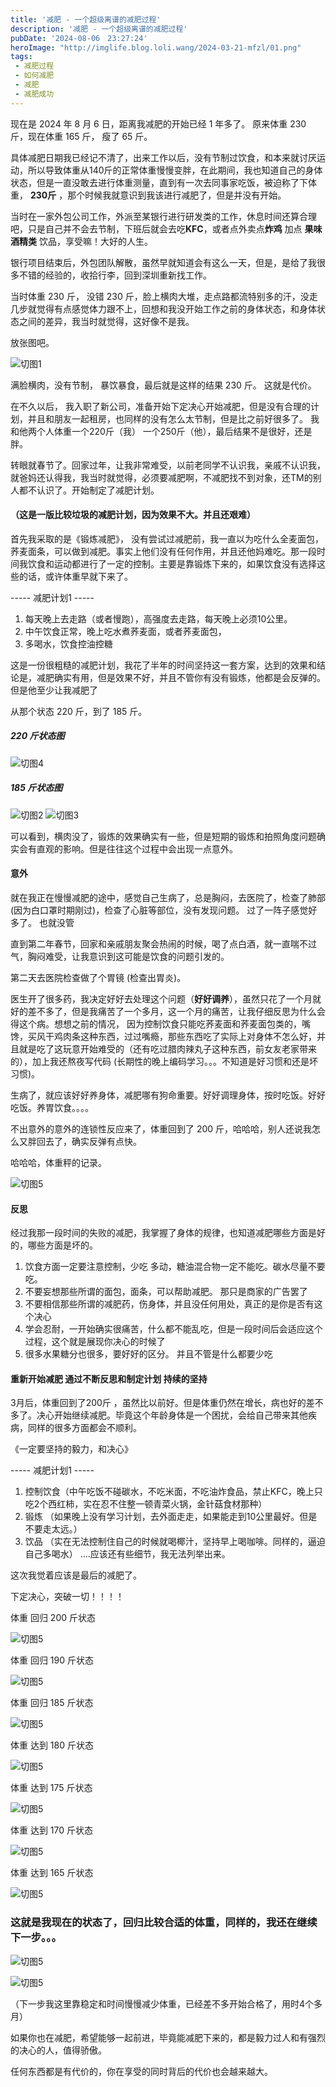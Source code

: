 ```yaml
---
title: '减肥 - 一个超级离谱的减肥过程'
description: '减肥 - 一个超级离谱的减肥过程'
pubDate: '2024-08-06　23:27:24'
heroImage: "http://imglife.blog.loli.wang/2024-03-21-mfzl/01.png" 
tags:
 - 减肥过程
 - 如何减肥
 - 减肥
 - 减肥成功
---
```



现在是 2024 年 8 月 6 日，距离我减肥的开始已经 1 年多了。 原来体重 230 斤，现在体重 165 斤， 瘦了 65 斤。


具体减肥日期我已经记不清了，出来工作以后，没有节制过饮食，和本来就讨厌运动，所以导致体重从140斤的正常体重慢慢变胖，在此期间，我也知道自己的身体状态，但是一直没敢去进行体重测量，直到有一次去同事家吃饭，被迫称了下体重， **230斤**  ，那个时候我就意识到我该进行减肥了，但是并没有开始。

当时在一家外包公司工作，外派至某银行进行研发类的工作，休息时间还算合理吧，只是自己并不会去节制，下班后就会去吃**KFC**，或者点外卖点**炸鸡** 加点 **果味酒精类** 饮品，享受嘛！大好的人生。

银行项目结束后，外包团队解散，虽然早就知道会有这么一天，但是，是给了我很多不错的经验的，收拾行李，回到深圳重新找工作。

当时体重 230 斤， 没错 230 斤，脸上横肉大堆，走点路都流特别多的汗，没走几步就觉得有点感觉体力跟不上，回想和我没开始工作之前的身体状态，和身体状态之间的差异，我当时就觉得，这好像不是我。

放张图吧。

![切图1](http://imglife.blog.loli.wang/2024-03-21-mfzl/02.jpg)


满脸横肉，没有节制， 暴饮暴食，最后就是这样的结果 230 斤。 这就是代价。


在不久以后， 我入职了新公司，准备开始下定决心开始减肥，但是没有合理的计划，并且和朋友一起租房，也同样的没有怎么太节制，但是比之前好很多了。 我和他两个人体重一个220斤（我） 一个250斤（他），最后结果不是很好，还是胖。


转眼就春节了。回家过年，让我非常难受，以前老同学不认识我，亲戚不认识我，就爸妈还认得我，我当时就觉得，必须要减肥啊，不减肥找不到对象，还TM的别人都不认识了。开始制定了减肥计划。


#### （这是一版比较垃圾的减肥计划，因为效果不大。并且还艰难）

首先我采取的是《锻炼减肥》， 没有尝试过减肥前，我一直以为吃什么全麦面包，荞麦面条，可以做到减肥。事实上他们没有任何作用，并且还他妈难吃。那一段时间我饮食和运动都进行了一定的控制。主要是靠锻炼下来的，如果饮食没有选择这些的话，或许体重早就下来了。

----- 减肥计划1 -----

1. 每天晚上去走路（或者慢跑），高强度去走路，每天晚上必须10公里。
2. 中午饮食正常，晚上吃水煮荞麦面，或者荞麦面包，
3. 多喝水，饮食控油控糖


这是一份很粗糙的减肥计划，我花了半年的时间坚持这一套方案，达到的效果和结论是，减肥确实有用，但是效果不好，并且不管你有没有锻炼，他都是会反弹的。但是他至少让我减肥了

从那个状态 220 斤，到了 185 斤。

##### 220 斤状态图

![切图4](http://imglife.blog.loli.wang/2024-03-21-mfzl/05.jpg)

##### 185 斤状态图

![切图2](http://imglife.blog.loli.wang/2024-03-21-mfzl/03.jpg)
![切图3](http://imglife.blog.loli.wang/2024-03-21-mfzl/04.jpg)


可以看到，横肉没了，锻炼的效果确实有一些，但是短期的锻炼和拍照角度问题确实会有直观的影响。但是往往这个过程中会出现一点意外。


#### 意外

就在我正在慢慢减肥的途中，感觉自己生病了，总是胸闷，去医院了，检查了肺部(因为白口罩时期刚过)，检查了心脏等部位，没有发现问题。 过了一阵子感觉好多了。 也就没管

直到第二年春节，回家和亲戚朋友聚会热闹的时候，喝了点白酒，就一直喘不过气，胸闷难受，让我意识到这可能是饮食的问题引发的。 

第二天去医院检查做了个胃镜 (检查出胃炎)。

医生开了很多药，我决定好好去处理这个问题（**好好调养**），虽然只花了一个月就好的差不多了，但是我痛苦了一个多月，这一个月的痛苦，让我仔细反思为什么会得这个病。想想之前的情况， 因为控制饮食只能吃荞麦面和荞麦面包类的，嘴馋，买风干鸡肉条这种东西，过过嘴瘾，那些东西吃了实际上对身体不怎么好，并且就是吃了这玩意开始难受的（还有吃过腊肉辣丸子这种东西，前女友老家带来的），加上我还熬夜写代码 (长期性的晚上编码学习。。。不知道是好习惯和还是坏习惯)。

生病了，就应该好好养身体，减肥哪有狗命重要。好好调理身体，按时吃饭。好好吃饭。养胃饮食。。。。

不出意外的意外的连锁性反应来了，体重回到了 200 斤，哈哈哈，别人还说我怎么又胖回去了，确实反弹有点快。

哈哈哈，体重秤的记录。

![切图5](http://imglife.blog.loli.wang/2024-03-21-mfzl/06.jpg)



#### 反思 

经过我那一段时间的失败的减肥，我掌握了身体的规律，也知道减肥哪些方面是好的，哪些方面是坏的。 

1. 饮食方面一定要注意控制，少吃 多动，糖油混合物一定不能吃。碳水尽量不要吃。
2. 不要妄想那些所谓的面包，面条，可以帮助减肥。 那只是商家的广告罢了
3. 不要相信那些所谓的减肥药，伤身体，并且没任何用处，真正的是你是否有这个决心
4. 学会忍耐，一开始确实很痛苦，什么都不能乱吃，但是一段时间后会适应这个过程，这个就是展现你决心的时候了
5. 很多水果糖分也很多，要好好的区分。 并且不管是什么都要少吃


#### 重新开始减肥 通过不断反思和制定计划 持续的坚持

3月后，体重回到了200斤 ，虽然比以前好。但是体重仍然在增长，病也好的差不多了。决心开始继续减肥。毕竟这个年龄身体是一个困扰，会给自己带来其他疾病，同样的很多方面都会不顺利。


《一定要坚持的毅力，和决心》

----- 减肥计划1 -----

1. 控制饮食（中午吃饭不碰碳水，不吃米面，不吃油炸食品，禁止KFC，晚上只吃2个西红柿，实在忍不住整一顿青菜火锅，金针菇食材那种）
2. 锻炼 （如果晚上没有学习计划，去外面走走，如果能走到10公里最好。但是不要走太远。）
3. 饮品 （实在无法控制住自己的时候就喝椰汁，坚持早上喝咖啡。同样的，逼迫自己多喝水）
....应该还有些细节，我无法列举出来。


这次我觉着应该是最后的减肥了。

下定决心，突破一切！！！！

体重 回归 200 斤状态

![切图5](http://imglife.blog.loli.wang/2024-03-21-mfzl/07.jpg)

体重 回归 190 斤状态

![切图5](http://imglife.blog.loli.wang/2024-03-21-mfzl/09.jpg)

体重 回归 185 斤状态

![切图5](http://imglife.blog.loli.wang/2024-03-21-mfzl/08.jpg)


体重 达到 180 斤状态

![切图5](http://imglife.blog.loli.wang/2024-03-21-mfzl/11.jpg)

体重 达到 175 斤状态

![切图5](http://imglife.blog.loli.wang/2024-03-21-mfzl/10.jpg)

体重 达到 170 斤状态

![切图5](http://imglife.blog.loli.wang/2024-03-21-mfzl/12.jpg)

体重 达到 165 斤状态

![切图5](http://imglife.blog.loli.wang/2024-03-21-mfzl/13.jpg)


### 这就是我现在的状态了，回归比较合适的体重，同样的，我还在继续下一步。。。

![切图5](http://imglife.blog.loli.wang/2024-03-21-mfzl/06.jpg)


![切图5](http://imglife.blog.loli.wang/2024-03-21-mfzl/14.jpg)

（下一步我这里靠稳定和时间慢慢减少体重，已经差不多开始合格了，用时4个多月）

如果你也在减肥，希望能够一起前进，毕竟能减肥下来的，都是毅力过人和有强烈的决心的人，值得骄傲。

任何东西都是有代价的，你在享受的同时背后的代价也会越来越大。

